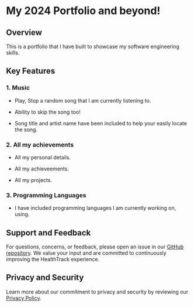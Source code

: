 # My 2024 Portfolio and beyond!

## Overview

This is a portfolio that I have built to showcase my software engineering skills.

## Key Features

### 1. Music 

- Play, Stop a random song that I am currently listening to.

- Ability to skip the song too!

- Song title and artist name have been included to help your easily locate the song.

### 2. All my achievements

- All my personal details.

- All my achieveements. 

- All my projects.

### 3. Programming Languages

- I have included programming languages I am currently working on, using.

## Support and Feedback

For questions, concerns, or feedback, please open an issue in our [GitHub repository](#). We value your input and are committed to continuously improving the HealthTrack experience.

## Privacy and Security

Learn more about our commitment to privacy and security by reviewing our [Privacy Policy](#).
